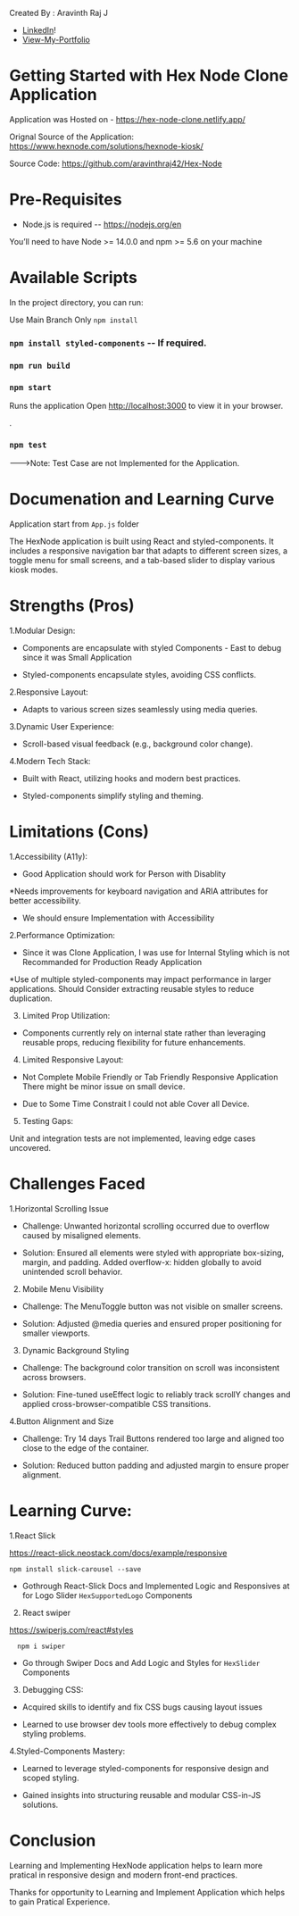 Created By : Aravinth Raj J 
* [LinkedIn](https://www.linkedin.com/in/aravinth-raj-developer)!
* [View-My-Portfolio](https://aravinthraj42.github.io/aravinth-profile-portfolio/)

# Getting Started with Hex Node Clone Application

Application was Hosted on - https://hex-node-clone.netlify.app/

Orignal Source of the Application: https://www.hexnode.com/solutions/hexnode-kiosk/

Source Code: https://github.com/aravinthraj42/Hex-Node

# Pre-Requisites

* Node.js is required -- https://nodejs.org/en

You’ll need to have Node >= 14.0.0 and npm >= 5.6 on your machine


# Available Scripts

In the project directory, you can run:

Use Main Branch Only
 `npm install`

### `npm install styled-components` -- If required.

### `npm run build`

### `npm start`

Runs the application
Open [http://localhost:3000](http://localhost:3000) to view it in your browser.

.

### `npm test`

--->Note: Test Case are not Implemented for the Application.

# Documenation and Learning Curve

Application start from `App.js` folder

The HexNode application is built using React and styled-components. It includes a responsive navigation bar that adapts to different screen sizes, a toggle menu for small screens, and a tab-based slider to display various kiosk modes.



# Strengths (Pros)

1.Modular Design:

* Components are encapsulate with styled Components - East to debug since it was Small Application

* Styled-components encapsulate styles, avoiding CSS conflicts.

2.Responsive Layout:

* Adapts to various screen sizes seamlessly using media queries.

3.Dynamic User Experience:
* Scroll-based visual feedback (e.g., background color change).


4.Modern Tech Stack:

* Built with React, utilizing hooks and modern best practices.

* Styled-components simplify styling and theming.



# Limitations (Cons)

1.Accessibility (A11y):

* Good Application should work for Person with Disablity 

*Needs improvements for keyboard navigation and ARIA attributes for better accessibility.

* We should ensure Implementation with Accessibility

2.Performance Optimization:

* Since it was Clone Application, I was use for Internal Styling which is not Recommanded for Production Ready Application

*Use of multiple styled-components may impact performance in larger applications.
Should Consider extracting reusable styles to reduce duplication.

3. Limited Prop Utilization:

* Components currently rely on internal state rather than leveraging reusable props, reducing flexibility for future enhancements.


4. Limited Responsive Layout:

* Not Complete Mobile Friendly or Tab Friendly Responsive Application
There might be minor issue on small device.

* Due to Some Time Constrait I could not able Cover all Device.


 5. Testing Gaps:

Unit and integration tests are not implemented, leaving edge cases uncovered.



# Challenges Faced


 
1.Horizontal Scrolling Issue

* Challenge:
Unwanted horizontal scrolling occurred due to overflow caused by misaligned elements.

* Solution:
Ensured all elements were styled with appropriate box-sizing, margin, and padding. Added overflow-x: hidden globally to avoid unintended scroll behavior.


2. Mobile Menu Visibility

* Challenge: 
The MenuToggle button was not visible on smaller screens.

* Solution:
Adjusted @media queries and ensured proper positioning for smaller viewports.


3. Dynamic Background Styling

* Challenge: 
The background color transition on scroll was inconsistent across browsers.

* Solution: 
Fine-tuned useEffect logic to reliably track scrollY changes and applied cross-browser-compatible CSS transitions.


4.Button Alignment and Size

* Challenge: 
Try 14 days Trail Buttons rendered too large and aligned too close to the edge of the container.

* Solution: 
Reduced button padding and adjusted margin to ensure proper alignment.


# Learning Curve:

1.React Slick

https://react-slick.neostack.com/docs/example/responsive

`npm install slick-carousel --save`

* Gothrough React-Slick Docs and Implemented Logic and 
Responsives at for Logo Slider  `HexSupportedLogo` Components


2. React swiper

https://swiperjs.com/react#styles

`  npm i swiper`

* Go through Swiper Docs and Add Logic and Styles for  `HexSlider` Components

3. Debugging CSS:

* Acquired skills to identify and fix CSS bugs causing layout issues

* Learned to use browser dev tools more effectively to debug complex styling problems.

4.Styled-Components Mastery:

* Learned to leverage styled-components for responsive design and scoped styling.

* Gained insights into structuring reusable and modular CSS-in-JS solutions.


# Conclusion

Learning and Implementing HexNode application helps to learn more pratical in responsive design and modern front-end practices.

Thanks for opportunity to Learning and Implement Application which helps to gain Pratical Experience.

